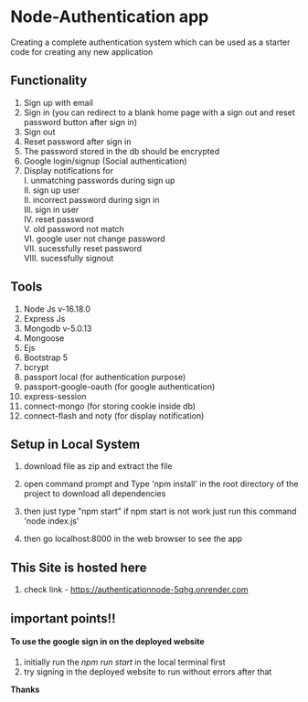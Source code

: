 # Node-Authentication app

Creating a complete authentication system which can be used as a starter code for creating any new application

## Functionality

1. Sign up with email
2. Sign in (you can redirect to a blank home page with a sign out and reset password button after sign in)
3. Sign out
4. Reset password after sign in
5. The password stored in the db should be encrypted
6. Google login/signup (Social authentication)
7. Display notifications for <br>
   I. unmatching passwords during sign up <br>
   II. sign up user<br>
   II. incorrect password during sign in<br>
   III. sign in user<br>
   IV. reset password <br>
   V. old password not match <br>
   VI. google user not change password<br>
   VII. sucessfully reset password<br>
   VIII. sucessfully signout<br>

## Tools

1. Node Js v-16.18.0
2. Express Js
3. Mongodb v-5.0.13
4. Mongoose
5. Ejs
6. Bootstrap 5
7. bcrypt
8. passport local (for authentication purpose)
9. passport-google-oauth (for google authentication)
10. express-session
11. connect-mongo (for storing cookie inside db)
12. connect-flash and noty (for display notification)

## Setup in Local System

1. download file as zip and extract the file
2. open command prompt and Type 'npm install' in the root directory of the project to download all dependencies

3. then just type "npm start" if npm start is not work just run this command 'node index.js'

4. then go localhost:8000 in the web browser to see the app

## This Site is hosted here

1. check link - https://authenticationnode-5qhg.onrender.com

## important points!!

#### To use the google sign in on the deployed website

1. initially run the _npm run start_ in the local terminal first
2. try signing in the deployed website to run without errors after that

**Thanks**
